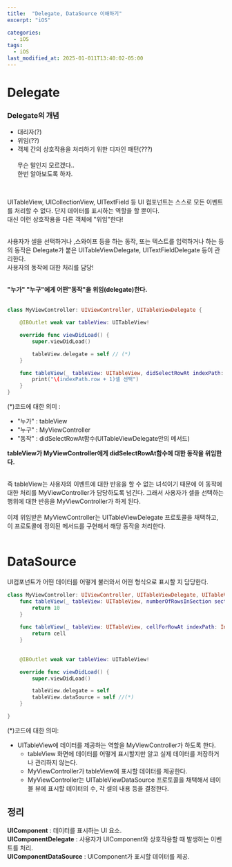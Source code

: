 ```yaml
---
title:  "Delegate, DataSource 이해하기"
excerpt: "iOS"

categories:
  - iOS
tags:
  - iOS
last_modified_at: 2025-01-011T13:40:02-05:00
---
```


# Delegate

### Delegate의 개념
- 대리자(?)
- 위임(??)
- 객체 간의 상호작용을 처리하기 위한 디자인 패턴(???)
<br><br>
무슨 말인지 모르겠다..<br>
한번 알아보도록 하자.<br>
<br>

UITableView, UICollectionView, UITextField 등 UI 컴포넌트는 스스로 모든 이벤트를 처리할 수 없다. 단지 데이터를 표시하는 역할을 할 뿐이다.<br>
대신 이런 상호작용을 다른 객체에 "위임"한다!<br><br>

사용자가 셀을 선택하거나 ,스와이프 등을 하는 동작, 또는 텍스트를 입력하거나 하는 등의 동작은 Delegate가 붙은 UITableViewDelegate, UITextFieldDelegate 등이 관리한다.<br>
사용자의 동작에 대한 처리를 담당!<br><br>

**"누가" "누구"에게 어떤"동작"을 위임(delegate)한다.**<br><br>

```swift
class MyViewController: UIViewController, UITableViewDelegate {

    @IBOutlet weak var tableView: UITableView!

    override func viewDidLoad() {
        super.viewDidLoad()

        tableView.delegate = self // (*)
    }

    func tableView(_ tableView: UITableView, didSelectRowAt indexPath: IndexPath) {
        print("\(indexPath.row + 1)셀 선택")
    }
}
```
(*)코드에 대한 의미 :
- "누가" : tableView
- "누구" : MyViewController
- "동작" : didSelectRowAt함수(UITableViewDelegate안의 메서드)

**tableView가 MyViewController에게 didSelectRowAt함수에 대한 동작을 위임한다.**<br><br>

즉 tableView는 사용자의 이벤트에 대한 반응을 할 수 없는 녀석이기 때문에 이 동작에 대한 처리를 MyViewController가 담당하도록 넘긴다. 
그래서 사용자가 셀을 선택하는 행위에 대한 반응을 MyViewController가 하게 된다.<br><br>
이제 위임받은 MyViewController는 UITableViewDelegate 프로토콜을 채택하고, 이 프로토콜에 정의된 메서드를 구현해서 해당 동작을 처리한다.
<br><br>

# DataSource
UI컴포넌트가 어떤 데이터를 어떻게 불러와서 어떤 형식으로 표시할 지 담당한다. 

```swift
class MyViewController: UIViewController, UITableViewDelegate, UITableViewDataSource {
    func tableView(_ tableView: UITableView, numberOfRowsInSection section: Int) -> Int {
        return 10
    }
    
    func tableView(_ tableView: UITableView, cellForRowAt indexPath: IndexPath) -> UITableViewCell {
        return cell
    }
    
    
    @IBOutlet weak var tableView: UITableView!

    override func viewDidLoad() {
        super.viewDidLoad()

        tableView.delegate = self
        tableView.dataSource = self //(*)
    }

}
```
(*)코드에 대한 의미:
- UITableView에 데이터를 제공하는 역할을 MyViewController가 하도록 한다.
    - tableView 화면에 데이터를 어떻게 표시할지만 알고 실제 데이터를 저장하거나 관리하지 않는다.
    - MyViewController가 tableView에 표시할 데이터를 제공한다.
    - MyViewController는 UITableViewDataSource 프로토콜을 채택해서 테이블 뷰에 표시할 데이터의 수, 각 셀의 내용 등을 결정한다.


## 정리
**UIComponent** : 데이터를 표시하는 UI 요소.<br>
**UIComponentDelegate** : 사용자가 UIComponent와 상호작용할 때 발생하는 이벤트를 처리.<br>
**UIComponentDataSource** : UIComponent가 표시할 데이터를 제공.